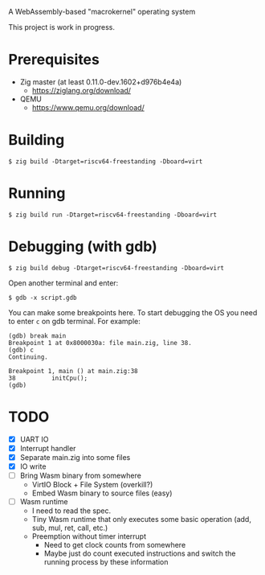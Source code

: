 A WebAssembly-based "macrokernel" operating system

This project is work in progress.

# Prerequisites

- Zig master (at least 0.11.0-dev.1602+d976b4e4a)
    - https://ziglang.org/download/
- QEMU
    - https://www.qemu.org/download/

# Building

```
$ zig build -Dtarget=riscv64-freestanding -Dboard=virt
```

# Running

```
$ zig build run -Dtarget=riscv64-freestanding -Dboard=virt
```

# Debugging (with gdb)

```
$ zig build debug -Dtarget=riscv64-freestanding -Dboard=virt
```

Open another terminal and enter:

```
$ gdb -x script.gdb
```

You can make some breakpoints here. To start debugging the OS you need to enter `c` on gdb terminal. For example:

```
(gdb) break main
Breakpoint 1 at 0x8000030a: file main.zig, line 38.
(gdb) c
Continuing.

Breakpoint 1, main () at main.zig:38
38          initCpu();
(gdb) 
```

# TODO

- [x] UART IO
- [x] Interrupt handler
- [x] Separate main.zig into some files
- [x] IO write
- [ ] Bring Wasm binary from somewhere
    - VirtIO Block + File System (overkill?)
    - Embed Wasm binary to source files (easy)
- [ ] Wasm runtime
    - I need to read the spec.
    - Tiny Wasm runtime that only executes some basic operation (add, sub, mul, ret, call, etc.)
    - Preemption without timer interrupt
        - Need to get clock counts from somewhere
        - Maybe just do count executed instructions and switch the running process by these information